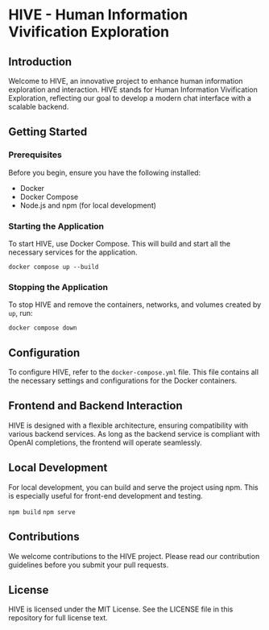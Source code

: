 # HIVE - Human Information Vivification Exploration

## Introduction
Welcome to HIVE, an innovative project to enhance human information exploration and interaction. HIVE stands for Human Information Vivification Exploration, reflecting our goal to develop a modern chat interface with a scalable backend.

## Getting Started

### Prerequisites
Before you begin, ensure you have the following installed:
- Docker
- Docker Compose
- Node.js and npm (for local development)

### Starting the Application
To start HIVE, use Docker Compose. This will build and start all the necessary services for the application.

```docker compose up --build```

### Stopping the Application
To stop HIVE and remove the containers, networks, and volumes created by `up`, run:

```docker compose down```

## Configuration
To configure HIVE, refer to the `docker-compose.yml` file. This file contains all the necessary settings and configurations for the Docker containers.

## Frontend and Backend Interaction
HIVE is designed with a flexible architecture, ensuring compatibility with various backend services. As long as the backend service is compliant with OpenAI completions, the frontend will operate seamlessly.

## Local Development
For local development, you can build and serve the project using npm. This is especially useful for front-end development and testing.

```npm build```
```npm serve```

## Contributions
We welcome contributions to the HIVE project. Please read our contribution guidelines before you submit your pull requests.

## License
HIVE is licensed under the MIT License. See the LICENSE file in this repository for full license text.
